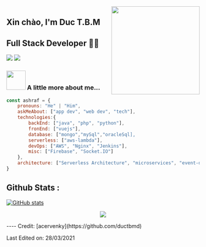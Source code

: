 <img align='right' src="https://media.giphy.com/media/M9gbBd9nbDrOTu1Mqx/giphy.gif" width="230">

## Xin chào, I'm Duc T.B.M 
## Full Stack Developer 👨‍💻

<!--
**ashrafkm/ashrafkm** is a ✨ _special_ ✨ repository because its `README.md` (this file) appears on your GitHub profile.

Here are some ideas to get you started:

- 🔭 I’m currently working on VMG
- 🌱 I’m currently learning ...
- 👯 I’m looking to collaborate on ...
- 🤔 I’m looking for help with ...
- 💬 Ask me about ...
- 📫 How to reach me: ...
- 😄 Pronouns: ...
- ⚡ Fun fact: ...
-->




[![](https://img.shields.io/badge/LinkedIn-ductbm-blue)](https://www.linkedin.com/in/duc-to-23b5b6172/)
[![](https://img.shields.io/badge/Gmail-duc.tbmd%40gmail.com-red)](mailto:duc.tbmd@gmail.com)


### <img src="https://media.giphy.com/media/VgCDAzcKvsR6OM0uWg/giphy.gif" width="50"> A little more about me...  

```javascript
const ashraf = {
    pronouns: "He" | "Him",
    askMeAbout: ["app dev", "web dev", "tech"],
    technologies:{
        backEnd: ["java", "php", "python"],
        fronEnd: ["vuejs"],
        database: ["mongo","mySql","oracleSql],
        serverless: ["aws-lambda"],
        devOps: ["AWS", "Nginx", "Jenkins"],
        misc: ["Firebase", "Socket.IO"]
    },
    architecture: ["Serverless Architecture", "microservices", "event-driven", "Single page applications"],
}
```


## Github Stats :
[![GitHub stats](https://github-readme-stats.vercel.app/api?username=ductbmd&show_icons=true)](https://github.com/anuraghazra/github-readme-stats)

<p href="https://github.com/ductbmd/github-profile-views-counter" align="center"><img src="https://gpvc.arturio.dev/ductbmd"></p>
----
Credit: [acervenky](https://github.com/ductbmd)

Last Edited on: 28/03/2021
